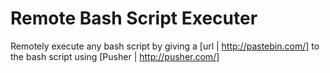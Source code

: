 Remote Bash Script Executer
====================

Remotely execute any bash script by giving a [url | http://pastebin.com/] to the bash script using [Pusher | http://pusher.com/]
